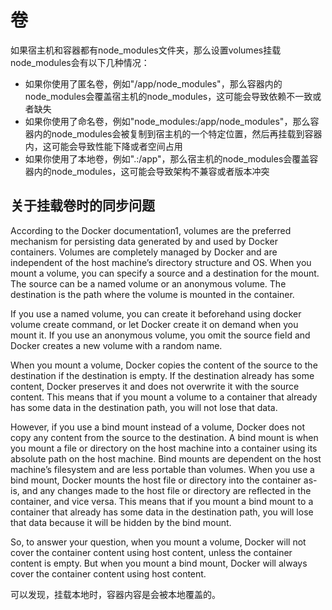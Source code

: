 # 卷

如果宿主机和容器都有node_modules文件夹，那么设置volumes挂载node_modules会有以下几种情况：

* 如果你使用了匿名卷，例如"/app/node_modules"，那么容器内的node_modules会覆盖宿主机的node_modules，这可能会导致依赖不一致或者缺失
* 如果你使用了命名卷，例如"node_modules:/app/node_modules"，那么容器内的node_modules会被复制到宿主机的一个特定位置，然后再挂载到容器内，这可能会导致性能下降或者空间占用
* 如果你使用了本地卷，例如".:/app"，那么宿主机的node_modules会覆盖容器内的node_modules，这可能会导致架构不兼容或者版本冲突

## 关于挂载卷时的同步问题

According to the Docker documentation1, volumes are the preferred mechanism for persisting data generated by and used by Docker containers. Volumes are completely managed by Docker and are independent of the host machine’s directory structure and OS. When you mount a volume, you can specify a source and a destination for the mount. The source can be a named volume or an anonymous volume. The destination is the path where the volume is mounted in the container.

If you use a named volume, you can create it beforehand using docker volume create command, or let Docker create it on demand when you mount it. If you use an anonymous volume, you omit the source field and Docker creates a new volume with a random name.

When you mount a volume, Docker copies the content of the source to the destination if the destination is empty. If the destination already has some content, Docker preserves it and does not overwrite it with the source content. This means that if you mount a volume to a container that already has some data in the destination path, you will not lose that data.

However, if you use a bind mount instead of a volume, Docker does not copy any content from the source to the destination. A bind mount is when you mount a file or directory on the host machine into a container using its absolute path on the host machine. Bind mounts are dependent on the host machine’s filesystem and are less portable than volumes. When you use a bind mount, Docker mounts the host file or directory into the container as-is, and any changes made to the host file or directory are reflected in the container, and vice versa. This means that if you mount a bind mount to a container that already has some data in the destination path, you will lose that data because it will be hidden by the bind mount.

So, to answer your question, when you mount a volume, Docker will not cover the container content using host content, unless the container content is empty. But when you mount a bind mount, Docker will always cover the container content using host content.

可以发现，挂载本地时，容器内容是会被本地覆盖的。